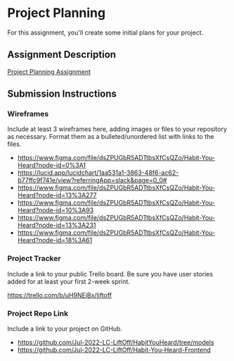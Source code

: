 # Project Planning
For this assignment, you'll create some initial plans for your project.

## Assignment Description
[Project Planning Assignment](https://education.launchcode.org/liftoff/modules/assignments/project-planning)

## Submission Instructions

### Wireframes

Include at least 3 wireframes here, adding images or files to your repository as necessary. Format them as a bulleted/unordered list with links to the files.

- https://www.figma.com/file/dsZPUGbR5ADTtbsXfCsQZo/Habit-You-Heard?node-id=0%3A1
- https://lucid.app/lucidchart/1aa531a1-3863-48f6-ac62-b77ffc9f741e/view?referringApp=slack&page=0_0#
- https://www.figma.com/file/dsZPUGbR5ADTtbsXfCsQZo/Habit-You-Heard?node-id=13%3A277
- https://www.figma.com/file/dsZPUGbR5ADTtbsXfCsQZo/Habit-You-Heard?node-id=10%3A93
- https://www.figma.com/file/dsZPUGbR5ADTtbsXfCsQZo/Habit-You-Heard?node-id=13%3A231
- https://www.figma.com/file/dsZPUGbR5ADTtbsXfCsQZo/Habit-You-Heard?node-id=18%3A61

### Project Tracker

Include a link to your public Trello board. Be sure you have user stories added for at least your first 2-week sprint.

https://trello.com/b/uH9NEjBx/liftoff

### Project Repo Link

Include a link to your project on GitHub.

- https://github.com/Jul-2022-LC-LiftOff/HabitYouHeard/tree/models
- https://github.com/Jul-2022-LC-LiftOff/Habit-You-Heard-Frontend
